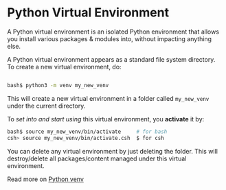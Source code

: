 # Python Virtual Environment

A Python virtual environment is an isolated Python environment that allows you
install various packages & modules into, without impacting anything else.

A Python virtual environment appears as a standard file system directory. To 
create a new virtual environment, do:

```bash

bash$ python3 -m venv my_new_venv
```

This will create a new virtual environment in a folder called `my_new_venv` 
under the current directory. 

To *set into and start using* this virtual environment, you **activate** it by:
```bash
bash$ source my_new_venv/bin/activate     # for bash
csh> source my_new_venv/bin/activate.csh  $ for csh
```

You can delete any virtual environment by just deleting the folder. This will
destroy/delete all packages/content managed under this virtual environment.

Read more on [Python venv](https://docs.python.org/3/tutorial/venv.html)
